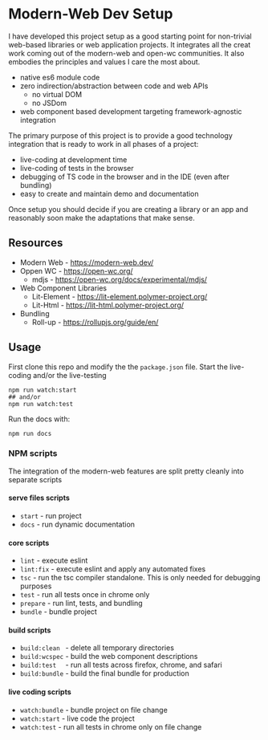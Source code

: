 # Modern-Web Dev Setup

I have developed this project setup as a good starting point for non-trivial web-based libraries or web application 
projects. It integrates all the creat work coming out of the modern-web and open-wc communities. It also embodies the principles 
and values I care the most about.

* native es6 module code
* zero indirection/abstraction between code and web APIs
  * no virtual DOM
  * no JSDom
* web component based development targeting framework-agnostic integration


The primary purpose of this project is to provide a good technology integration that is ready to work in all phases of a project:
* live-coding at development time
* live-coding of tests in the browser
* debugging of TS code in the browser and in the IDE (even after bundling)
* easy to create and maintain demo and documentation

Once setup you should decide if you are creating a library or an app and reasonably soon make the adaptations that make sense. 

## Resources

* Modern Web - https://modern-web.dev/
* Oppen WC - https://open-wc.org/
    * mdjs - https://open-wc.org/docs/experimental/mdjs/
* Web Component Libraries
    * Lit-Element - https://lit-element.polymer-project.org/
    * Lit-Html - https://lit-html.polymer-project.org/
* Bundling
    * Roll-up - https://rollupjs.org/guide/en/

## Usage

First clone this repo and modify the the `package.json` file. Start the live-coding and/or the live-testing

```shell
npm run watch:start
## and/or
npm run watch:test
```

Run the docs with:

```shell
npm run docs

```

### NPM scripts

The integration of the modern-web features are split pretty cleanly into separate scripts

#### serve files scripts

* `start` - run project
* `docs`  - run dynamic documentation

#### core scripts

* `lint` - execute eslint
* `lint:fix` - execute eslint and apply any automated fixes
* `tsc` - run the tsc compiler standalone. This is only needed for debugging purposes
* `test` - run all tests once in chrome only
* `prepare` - run lint, tests, and bundling
* `bundle` - bundle project

#### build scripts

* `build:clean ` - delete all temporary directories
* `build:wcspec` - build the web component descriptions
* `build:test  ` - run all tests across firefox, chrome, and safari
* `build:bundle` - build the final bundle for production

#### live coding scripts

* `watch:bundle` - bundle project on file change
* `watch:start` - live code the project
* `watch:test` - run all tests in chrome only on file change 
